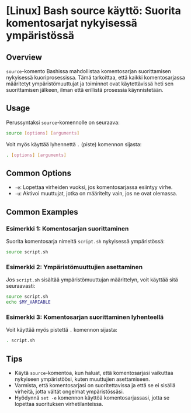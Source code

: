 # [Linux] Bash source käyttö: Suorita komentosarjat nykyisessä ympäristössä

## Overview
`source`-komento Bashissa mahdollistaa komentosarjan suorittamisen nykyisessä kuoriprosessissa. Tämä tarkoittaa, että kaikki komentosarjassa määritetyt ympäristömuuttujat ja toiminnot ovat käytettävissä heti sen suorittamisen jälkeen, ilman että erillistä prosessia käynnistetään.

## Usage
Perussyntaksi `source`-komennolle on seuraava:

```bash
source [options] [arguments]
```

Voit myös käyttää lyhennettä `.` (piste) komennon sijasta:

```bash
. [options] [arguments]
```

## Common Options
- `-e`: Lopettaa virheiden vuoksi, jos komentosarjassa esiintyy virhe.
- `-u`: Aktivoi muuttujat, jotka on määritelty vain, jos ne ovat olemassa.

## Common Examples

### Esimerkki 1: Komentosarjan suorittaminen
Suorita komentosarja nimeltä `script.sh` nykyisessä ympäristössä:

```bash
source script.sh
```

### Esimerkki 2: Ympäristömuuttujien asettaminen
Jos `script.sh` sisältää ympäristömuuttujan määrittelyn, voit käyttää sitä seuraavasti:

```bash
source script.sh
echo $MY_VARIABLE
```

### Esimerkki 3: Komentosarjan suorittaminen lyhenteellä
Voit käyttää myös pistettä `.` komennon sijasta:

```bash
. script.sh
```

## Tips
- Käytä `source`-komentoa, kun haluat, että komentosarjasi vaikuttaa nykyiseen ympäristöösi, kuten muuttujien asettamiseen.
- Varmista, että komentosarjasi on suoritettavissa ja että se ei sisällä virheitä, jotta vältät ongelmat ympäristössäsi.
- Hyödynnä `set -e` komennon käyttöä komentosarjassasi, jotta se lopettaa suorituksen virhetilanteissa.